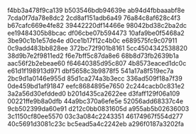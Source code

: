 f4bb3a478f9ca139
b503546bdb94639e
ab94d4fbbaaabf8e
7cda0f7da78e8dc2
2cd8af151adb6a49
76a84c8af628c4f3
b67cafc669e4fe82
39442220df14466e
98042bd38c2ba2dc
ee19484305b8bcac
df06cbe07b594473
10afa9be0f5468a2
3be90c1b1e57de4e
d0ce1b17f12c4b0c
e689575fc9c07911
0c9add483bb828ee
372bc72f901b8161
5cc4504342538820
38d9b7e2f9811ed2
f6e7bff5c87da8e6
68b8d73fb2639b1a
aac56f2b2ebeae60
f64640385d95c807
4b8573eaced1dc0c
e61d1f198913d971
dbf5658c3b9878f5
541a17a8f519ec7a
2bc9d1a0146e955d
85d1ca274a3b3ecc
336ad509f18a7f39
0de459bd1af91847
eefc8684895e7650
2c244cacb0c831e2
3a2a56d30efdded0
b201d435ca2622ee
d3faff129f06a109
00221ffe9b8a0dfb
44a9bc370a6efe5e
52056add68337c4e
9cb502399da60e91
d212c0bb0831605d
a955ab5b02636003
3c1150cf80ee5570
03c3a084c2243351
46174967f554d277
40c5691d3081c23c
bc5ead5a4c2242eb
a296f0187a3202fa
